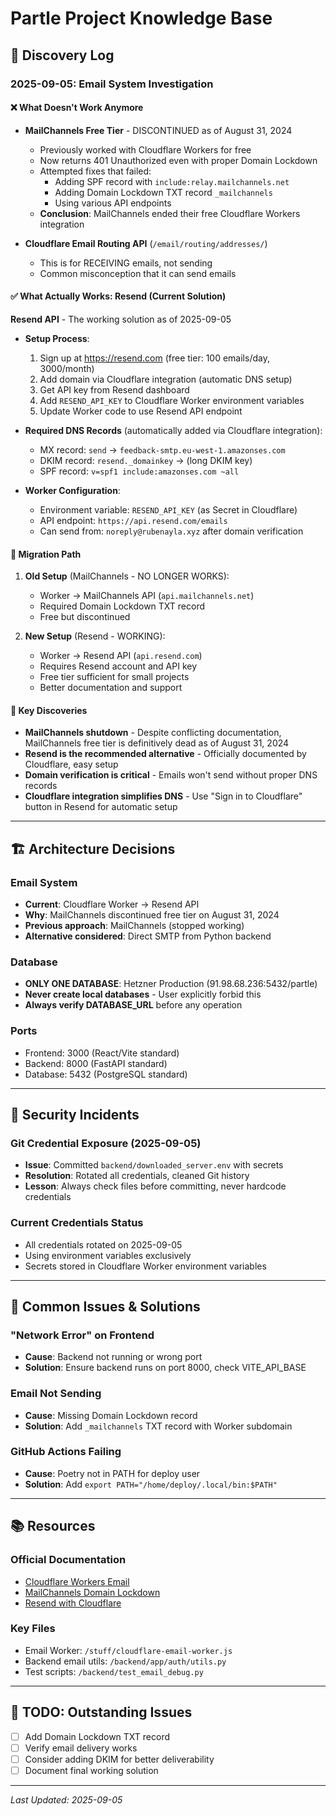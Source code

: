 # Partle Project Knowledge Base

## 📅 Discovery Log

### 2025-09-05: Email System Investigation

#### ❌ What Doesn't Work Anymore
- **MailChannels Free Tier** - DISCONTINUED as of August 31, 2024
  - Previously worked with Cloudflare Workers for free
  - Now returns 401 Unauthorized even with proper Domain Lockdown
  - Attempted fixes that failed:
    - Adding SPF record with `include:relay.mailchannels.net`
    - Adding Domain Lockdown TXT record `_mailchannels`
    - Using various API endpoints
  - **Conclusion**: MailChannels ended their free Cloudflare Workers integration

- **Cloudflare Email Routing API** (`/email/routing/addresses/`) 
  - This is for RECEIVING emails, not sending
  - Common misconception that it can send emails

#### ✅ What Actually Works: Resend (Current Solution)
**Resend API** - The working solution as of 2025-09-05
- **Setup Process**:
  1. Sign up at https://resend.com (free tier: 100 emails/day, 3000/month)
  2. Add domain via Cloudflare integration (automatic DNS setup)
  3. Get API key from Resend dashboard
  4. Add `RESEND_API_KEY` to Cloudflare Worker environment variables
  5. Update Worker code to use Resend API endpoint

- **Required DNS Records** (automatically added via Cloudflare integration):
  - MX record: `send` → `feedback-smtp.eu-west-1.amazonses.com`
  - DKIM record: `resend._domainkey` → (long DKIM key)
  - SPF record: `v=spf1 include:amazonses.com ~all`

- **Worker Configuration**:
  - Environment variable: `RESEND_API_KEY` (as Secret in Cloudflare)
  - API endpoint: `https://api.resend.com/emails`
  - Can send from: `noreply@rubenayla.xyz` after domain verification

#### 🔄 Migration Path
1. **Old Setup** (MailChannels - NO LONGER WORKS):
   - Worker → MailChannels API (`api.mailchannels.net`)
   - Required Domain Lockdown TXT record
   - Free but discontinued

2. **New Setup** (Resend - WORKING):
   - Worker → Resend API (`api.resend.com`)
   - Requires Resend account and API key
   - Free tier sufficient for small projects
   - Better documentation and support

#### 🔑 Key Discoveries
- **MailChannels shutdown** - Despite conflicting documentation, MailChannels free tier is definitively dead as of August 31, 2024
- **Resend is the recommended alternative** - Officially documented by Cloudflare, easy setup
- **Domain verification is critical** - Emails won't send without proper DNS records
- **Cloudflare integration simplifies DNS** - Use "Sign in to Cloudflare" button in Resend for automatic setup

---

## 🏗️ Architecture Decisions

### Email System  
- **Current**: Cloudflare Worker → Resend API
- **Why**: MailChannels discontinued free tier on August 31, 2024
- **Previous approach**: MailChannels (stopped working)
- **Alternative considered**: Direct SMTP from Python backend

### Database
- **ONLY ONE DATABASE**: Hetzner Production (91.98.68.236:5432/partle)
- **Never create local databases** - User explicitly forbid this
- **Always verify DATABASE_URL** before any operation

### Ports
- Frontend: 3000 (React/Vite standard)
- Backend: 8000 (FastAPI standard)  
- Database: 5432 (PostgreSQL standard)

---

## 🔐 Security Incidents

### Git Credential Exposure (2025-09-05)
- **Issue**: Committed `backend/downloaded_server.env` with secrets
- **Resolution**: Rotated all credentials, cleaned Git history
- **Lesson**: Always check files before committing, never hardcode credentials

### Current Credentials Status
- All credentials rotated on 2025-09-05
- Using environment variables exclusively
- Secrets stored in Cloudflare Worker environment variables

---

## 🐛 Common Issues & Solutions

### "Network Error" on Frontend
- **Cause**: Backend not running or wrong port
- **Solution**: Ensure backend runs on port 8000, check VITE_API_BASE

### Email Not Sending
- **Cause**: Missing Domain Lockdown record
- **Solution**: Add `_mailchannels` TXT record with Worker subdomain

### GitHub Actions Failing
- **Cause**: Poetry not in PATH for deploy user
- **Solution**: Add `export PATH="/home/deploy/.local/bin:$PATH"`

---

## 📚 Resources

### Official Documentation
- [Cloudflare Workers Email](https://developers.cloudflare.com/email-routing/email-workers/send-email-workers/)
- [MailChannels Domain Lockdown](https://support.mailchannels.com/hc/en-us/articles/16918954360845)
- [Resend with Cloudflare](https://resend.com/docs/send-with-cloudflare-workers)

### Key Files
- Email Worker: `/stuff/cloudflare-email-worker.js`
- Backend email utils: `/backend/app/auth/utils.py`
- Test scripts: `/backend/test_email_debug.py`

---

## 🎯 TODO: Outstanding Issues
- [ ] Add Domain Lockdown TXT record
- [ ] Verify email delivery works
- [ ] Consider adding DKIM for better deliverability
- [ ] Document final working solution

---

*Last Updated: 2025-09-05*